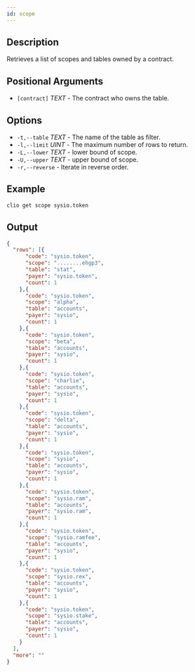 ```yaml
---
id: scope
---
```


## Description

Retrieves a list of scopes and tables owned by a contract.

## Positional Arguments

- `[contract]` _TEXT_ - The contract who owns the table.

## Options

- `-t,--table` _TEXT_ - The name of the table as filter.
- `-l,--limit` _UINT_ - The maximum number of rows to return.
- `-L,--lower` _TEXT_ - lower bound of scope.
- `-U,--upper` _TEXT_ - upper bound of scope.
- `-r,--reverse` - Iterate in reverse order.

## Example

```bash
clio get scope sysio.token
```

## Output

```json
{
  "rows": [{
      "code": "sysio.token",
      "scope": "........ehgp3",
      "table": "stat",
      "payer": "sysio.token",
      "count": 1
    },{
      "code": "sysio.token",
      "scope": "alpha",
      "table": "accounts",
      "payer": "sysio",
      "count": 1
    },{
      "code": "sysio.token",
      "scope": "beta",
      "table": "accounts",
      "payer": "sysio",
      "count": 1
    },{
      "code": "sysio.token",
      "scope": "charlie",
      "table": "accounts",
      "payer": "sysio",
      "count": 1
    },{
      "code": "sysio.token",
      "scope": "delta",
      "table": "accounts",
      "payer": "sysio",
      "count": 1
    },{
      "code": "sysio.token",
      "scope": "sysio",
      "table": "accounts",
      "payer": "sysio",
      "count": 1
    },{
      "code": "sysio.token",
      "scope": "sysio.ram",
      "table": "accounts",
      "payer": "sysio.ram",
      "count": 1
    },{
      "code": "sysio.token",
      "scope": "sysio.ramfee",
      "table": "accounts",
      "payer": "sysio",
      "count": 1
    },{
      "code": "sysio.token",
      "scope": "sysio.rex",
      "table": "accounts",
      "payer": "sysio",
      "count": 1
    },{
      "code": "sysio.token",
      "scope": "sysio.stake",
      "table": "accounts",
      "payer": "sysio",
      "count": 1
    }
  ],
  "more": ""
}
```
